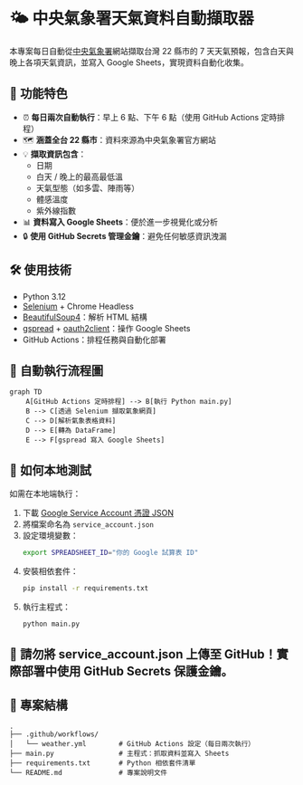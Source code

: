 # 🌤️ 中央氣象署天氣資料自動擷取器

本專案每日自動從[中央氣象署](https://www.cwa.gov.tw/V8/C/)網站擷取台灣 22 縣市的 7 天天氣預報，包含白天與晚上各項天氣資訊，並寫入 Google Sheets，實現資料自動化收集。

## 📌 功能特色

- ⏰ **每日兩次自動執行**：早上 6 點、下午 6 點（使用 GitHub Actions 定時排程）
- 🗺️ **涵蓋全台 22 縣市**：資料來源為中央氣象署官方網站
- 💡 **擷取資訊包含**：
  - 日期
  - 白天 / 晚上的最高最低溫
  - 天氣型態（如多雲、陣雨等）
  - 體感溫度
  - 紫外線指數
- 📊 **資料寫入 Google Sheets**：便於進一步視覺化或分析
- 🔒 **使用 GitHub Secrets 管理金鑰**：避免任何敏感資訊洩漏

## 🛠️ 使用技術

- Python 3.12
- [Selenium](https://pypi.org/project/selenium/) + Chrome Headless
- [BeautifulSoup4](https://pypi.org/project/beautifulsoup4/)：解析 HTML 結構
- [gspread](https://pypi.org/project/gspread/) + [oauth2client](https://pypi.org/project/oauth2client/)：操作 Google Sheets
- GitHub Actions：排程任務與自動化部署

## 🔄 自動執行流程圖

```mermaid
graph TD
    A[GitHub Actions 定時排程] --> B[執行 Python main.py]
    B --> C[透過 Selenium 擷取氣象網頁]
    C --> D[解析氣象表格資料]
    D --> E[轉為 DataFrame]
    E --> F[gspread 寫入 Google Sheets]
```
## 🧪 如何本地測試

如需在本地端執行：

1. 下載 [Google Service Account 憑證 JSON](https://console.cloud.google.com/)
2. 將檔案命名為 `service_account.json`
3. 設定環境變數：
   ```bash
   export SPREADSHEET_ID="你的 Google 試算表 ID"
   ```
4. 安裝相依套件：
   ```bash
   pip install -r requirements.txt
   ```
5. 執行主程式：
   ```bash
   python main.py
   ```
## 📌 請勿將 service_account.json 上傳至 GitHub！實際部署中使用 GitHub Secrets 保護金鑰。

## 📂 專案結構
   ```mermaid
.
├── .github/workflows/
│   └── weather.yml        # GitHub Actions 設定（每日兩次執行）
├── main.py                # 主程式：抓取資料並寫入 Sheets
├── requirements.txt       # Python 相依套件清單
└── README.md              # 專案說明文件
```